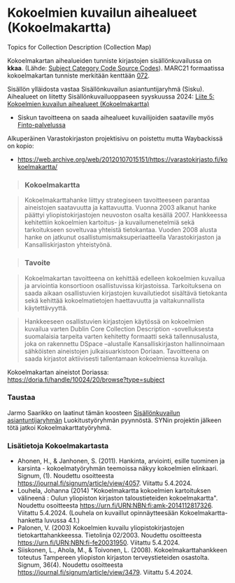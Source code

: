 # Kokoelmien kuvailun aihealueet (Kokoelmakartta)
Topics for Collection Description (Collection Map)

Kokoelmakartan aihealueiden tunniste kirjastojen sisällönkuvailussa on **kkaa**. (Lähde: [Subject Category Code Source Codes](https://www.loc.gov/standards/sourcelist/subject-category.html)).  MARC21 formaatissa kokoelmakartan tunniste merkitään kenttään [072](https://marc21.kansalliskirjasto.fi/bib/05X-08X.htm#072).

Sisällön ylläidosta vastaa Sisällönkuvailun asiantuntijaryhmä (Sisku). Aihealueet on liitetty Sisällönkuvailuoppaseen syyskuussa 2024: [Liite 5: Kokoelmien kuvailun aihealueet (Kokoelmakartta)](https://wiki.helsinki.fi/xwiki/bin/view/rdasovellusohje/RDA-kuvailu%20MARC%2021%20-formaatilla/Sis%C3%A4ll%C3%B6nkuvailuopas/Liite%206/)
- Siskun tavoitteena on saada aihealueet kuvailijoiden saataville myös [Finto-palvelussa](https://finto.fi/)

Alkuperäinen Varastokirjaston projektisivu on poistettu mutta Waybackissä on kopio: 
- https://web.archive.org/web/20120107015151/https://varastokirjasto.fi/kokoelmakartta/

> ### Kokoelmakartta

> Kokoelmakarttahanke liittyy strategiseen tavoitteeseen parantaa aineistojen saatavuutta ja kattavuutta. Vuonna 2003 alkanut hanke päättyi yliopistokirjastojen neuvoston osalta kesällä 2007. Hankkeessa kehitettiin kokoelmien kartoitus- ja kuvailumenetelmiä sekä tarkoitukseen soveltuvaa yhteistä tietokantaa. Vuoden 2008 alusta hanke on jatkunut osallistumismaksuperiaatteella Varastokirjaston ja Kansalliskirjaston yhteistyönä.

> ### Tavoite

> Kokoelmakartan tavoitteena on kehittää edelleen kokoelmien kuvailua ja arviointia konsortioon osallistuvissa kirjastoissa. Tarkoituksena on saada aikaan osallistuvien kirjastojen kuvailutiedot sisältävä tietokanta sekä kehittää kokoelmatietojen haettavuutta ja valtakunnallista käytettävyyttä.

> Hankkeeseen osallistuvien kirjastojen käytössä on kokoelmien kuvailua varten Dublin Core Collection Description -sovelluksesta suomalaisia tarpeita varten kehitetty formaatti sekä tallennusalusta, joka on rakennettu DSpace –alustalle Kansalliskirjaston hallinnoimaan sähköisten aineistojen julkaisuarkistoon Doriaan. Tavoitteena on saada kirjastot aktiivisesti tallentamaan kokoelmiensa kuvailuja.

Kokoelmakartan aineistot Doriassa: https://doria.fi/handle/10024/20/browse?type=subject

### Taustaa
Jarmo Saarikko on laatinut tämän koosteen [Sisällönkuvailun asiantuntijaryhmän](https://www.kiwi.fi/pages/viewpage.action?pageId=59937473) Luokitustyöryhmän pyynnöstä. SYNin projektin jälkeen tötä jatkoi Kokoelmakarttatyöryhmä. 

### Lisätietoja Kokoelmakartasta
- Ahonen, H., & Janhonen, S. (2011). Hankinta, arviointi, esille tuominen ja karsinta - kokoelmatyöryhmän teemoissa näkyy kokoelmien elinkaari. Signum, (1). Noudettu osoitteesta https://journal.fi/signum/article/view/4057. Viitattu 5.4.2024.
- Louhela, Johanna (2014) "Kokoelmakartta kokoelmien kartoituksen välineenä : Oulun yliopiston kirjaston taloustieteiden kokoelmakartta". Noudettu osoitteesta https://urn.fi/URN:NBN:fi:amk-2014112817326. Viitattu 5.4.2024.  (Louhela on kuvaillut opinnäytteesään Kokoelmakartta-hanketta luvussa 4.1.)
- Palonen, V. (2003) Kokoelmien kuvailu yliopistokirjastojen tietokarttahankkeessa. Tietolinja 02/2003. Noudettu osoitteesta https://urn.fi/URN:NBN:fi-fe20031950. Viitattu 5.4.2024.
- Siiskonen, L., Ahola, M., & Toivonen, L. (2008). Kokoelmakarttahankkeen toteutus Tampereen yliopiston kirjaston terveystieteiden osastolta. Signum, 36(4). Noudettu osoitteesta https://journal.fi/signum/article/view/3479. Viitattu 5.4.2024.
  
